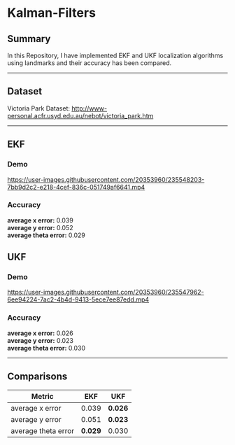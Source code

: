 # Kalman-Filters

## Summary
In this Repository, I have implemented EKF and UKF localization algorithms using landmarks and their accuracy has been compared.

-----------------
## Dataset
Victoria Park Dataset: http://www-personal.acfr.usyd.edu.au/nebot/victoria_park.htm

-----------------

## EKF

### Demo



https://user-images.githubusercontent.com/20353960/235548203-7bb9d2c2-e218-4cef-836c-051749af6641.mp4



### Accuracy

**average x error:** 0.039 \
**average y error:** 0.052 \
**average theta error:** 0.029


## UKF

### Demo

https://user-images.githubusercontent.com/20353960/235547962-6ee94224-7ac2-4b4d-9413-5ece7ee87edd.mp4


### Accuracy
**average x error:** 0.026 \
**average y error:** 0.023 \
**average theta error:** 0.030

-----------------

## Comparisons

| Metric      | EKF         | UKF |
| ----------- | ----------- | ----------- |
| average x error      | 0.039 | **0.026**|
| average y error      | 0.051 | **0.023**|
| average theta error  | **0.029** | 0.030|
